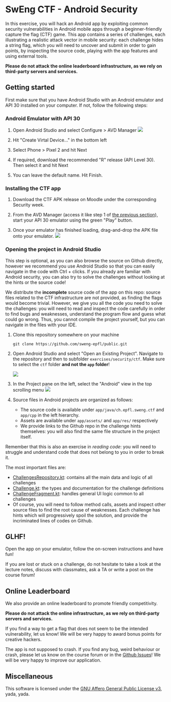 # SwEng CTF - Android Security

In this exercise, you will hack an Android app by exploiting common security vulnerabilities in Android mobile apps through a beginner-friendly capture the flag (CTF) game. This app contains a series of challenges, each illustrating a realistic attack vector in mobile security: each challenge hides a string flag, which you will need to uncover and submit in order to gain points, by inspecting the source code, playing with the app features and using external tools.

**Please do not attack the online leaderboard infrastructure, as we rely on third-party servers and services.**

## Getting started

First make sure that you have Android Studio with an Android emulator and API 30 installed on your computer. If not, follow the following steps:

### Android Emulator with API 30

1. Open Android Studio and select Configure > AVD Manager
    ![](docs/landing.png)

2. Hit "Create Virtal Device..." in the bottom left

3. Select Phone > Pixel 2 and hit Next

4. If required, download the recommended "R" release (API Level 30). Then select it and hit Next

5. You can leave the default name. Hit Finish.

### Installing the CTF app

1. Download the CTF APK release on Moodle under the corresponding Security week.

2. From the AVD Manager (access it like step 1 of [the previous section](#android-emulator-with-api-30)), start your API 30 emulator using the green "Play" button.

3. Once your emulator has finished loading, drag-and-drop the APK file onto your emulator.
    ![](docs/load-apk.gif)

### Opening the project in Android Studio

This step is optional, as you can also browse the source on Github directly, however we recommend you use Android Studio so that you can easily navigate in the code with Ctrl + clicks. If you already are familiar with Android security, you can also try to solve the challenges without looking at the hints or the source code!

We distribute the **incomplete** source code of the app on this repo: source files related to the CTF infrastructure are not provided, as finding the flags would become trivial. However, we give you all the code you need to solve the challenges: you will need to read and inspect the code carefully in order to find bugs and weaknesses, understand the program flow and guess what could go wrong. Thus, you cannot compile the project yourself, but you can navigate in the files with your IDE.

1. Clone this repository somewhere on your machine
    ```
    git clone https://github.com/sweng-epfl/public.git
    ```

2. Open Android Studio and select "Open an Existing Project". Navigate to the repository and then to subfolder `exercises/security/ctf`. Make sure to select the `ctf` folder **and not the `app` folder**!
    
    ![](docs/open.png)

3. In the Project pane on the left, select the "Android" view in the top scrolling menu
    ![](docs/android-view.png)

4. Source files in Android projects are organized as follows:
    - The source code is available under `app/java/ch.epfl.sweng.ctf` and `app/cpp` in the left hierarchy.
    - Assets are available under `app/assets/` and `app/res/` respectively
    - We provide links to the Github repo in the challenge hints themselves: you will also find the same file structure in the project itself.

Remember that this is also an exercise in *reading code*: you will need to struggle and understand code that does not belong to you in order to break it.

The most important files are:

- [ChallengesRepository.kt](https://github.com/sweng-epfl/public/blob/master/exercises/security/ctf/app/src/main/java/ch/epfl/sweng/ctf/repositories/ChallengesRepository.kt): contains all the main data and logic of all challenges
- [Challenge.kt](https://github.com/sweng-epfl/public/blob/master/exercises/security/ctf/app/src/main/java/ch/epfl/sweng/ctf/models/Challenge.kt): the types and documentation for the challenge definitions
- [ChallengeFragment.kt](https://github.com/sweng-epfl/public/blob/master/exercises/security/ctf/app/src/main/java/ch/epfl/sweng/ctf/fragments/ChallengeFragment.kt): handles general UI logic common to all challenges
- Of course, you will need to follow method calls, assets and inspect other source files to find the root cause of weaknesses. Each challenge has hints which will progressively spoil the solution, and provide the incriminated lines of codes on Github.


## GLHF!

Open the app on your emulator, follow the on-screen instructions and have fun!

If you are lost or stuck on a challenge, do not hesitate to take a look at the lecture notes, discuss with classmates, ask a TA or write a post on the course forum!

## Online Leaderboard

We also provide an online leaderboard to promote friendly competitivity.

**Please do not attack the online infrastructure, as we rely on third-party servers and services.**

If you find a way to get a flag that does not seem to be the intended vulnerability, let us know! We will be very happy to award bonus points for creative hackers.

The app is not supposed to crash. If you find any bug, weird behaviour or crash, please let us know on the course forum or in the [Github Issues](https://github.com/sweng-epfl/public/issues)! We will be very happy to improve our application.

## Miscellaneous

This software is licensed under the [GNU Affero General Public License v3](LICENSE), yada, yada.
